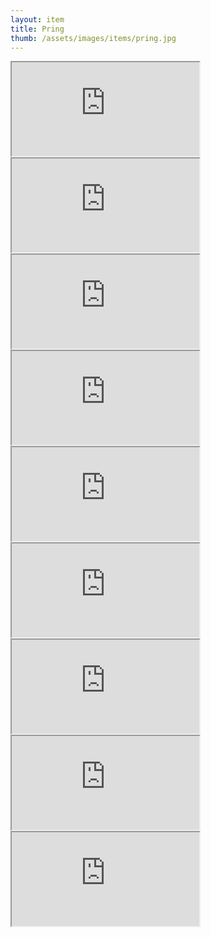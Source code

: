 ```yaml
---
layout: item
title: Pring
thumb: /assets/images/items/pring.jpg
---
```

<iframe onload="" src="http://magic-items.herokuapp.com/item/embed/1"></iframe>
<iframe onload="" src="http://magic-items.herokuapp.com/item/embed/57"></iframe>
<iframe onload="" src="http://magic-items.herokuapp.com/item/embed/6"></iframe>
<iframe onload="" src="http://magic-items.herokuapp.com/item/embed/10"></iframe>
<iframe onload="" src="http://magic-items.herokuapp.com/item/embed/25"></iframe>
<iframe onload="" src="http://magic-items.herokuapp.com/item/embed/36"></iframe>
<iframe onload="" src="http://magic-items.herokuapp.com/item/embed/37"></iframe>
<iframe onload="" src="http://magic-items.herokuapp.com/item/embed/40"></iframe>
<iframe onload="" src="http://magic-items.herokuapp.com/item/embed/56"></iframe>
